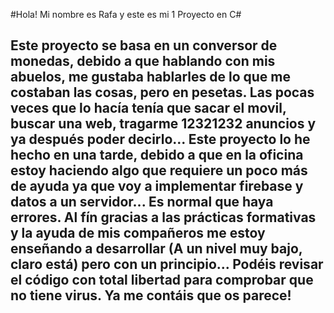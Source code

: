 #Hola! Mi nombre es Rafa y este es mi 1 Proyecto en C#
## Este proyecto se basa en un conversor de monedas, debido a que hablando con mis abuelos, me gustaba hablarles de lo que me costaban las cosas, pero en pesetas. Las pocas veces que lo hacía tenía que sacar el movil, buscar una web,  tragarme 12321232 anuncios y ya después poder decirlo... Este proyecto lo he hecho en una tarde, debido a que en la oficina estoy haciendo algo que requiere un poco más de ayuda ya que voy a implementar firebase y datos a un servidor... Es normal que haya errores. Al fín gracias a las prácticas formativas y la ayuda de mis compañeros me estoy enseñando a desarrollar (A un nivel muy bajo, claro está) pero con un principio... Podéis revisar el código con total libertad para comprobar que no tiene virus. Ya me contáis que os parece!
